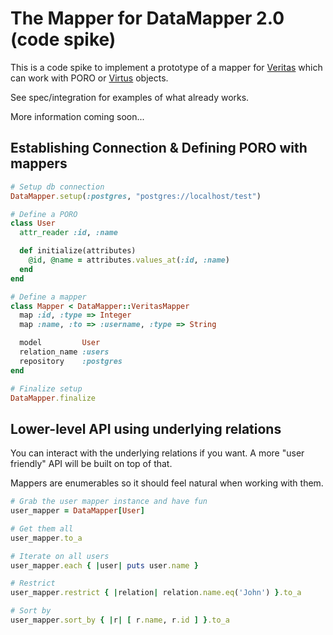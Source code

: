 # The Mapper for DataMapper 2.0 (code spike)

This is a code spike to implement a prototype of a mapper for
[Veritas](https://github.com/dkubb/veritas) which can work with PORO or
[Virtus](https://github.com/solnic/virtus) objects.

See spec/integration for examples of what already works.

More information coming soon...

## Establishing Connection & Defining PORO with mappers

``` ruby
# Setup db connection
DataMapper.setup(:postgres, "postgres://localhost/test")

# Define a PORO
class User
  attr_reader :id, :name

  def initialize(attributes)
    @id, @name = attributes.values_at(:id, :name)
  end
end

# Define a mapper
class Mapper < DataMapper::VeritasMapper
  map :id, :type => Integer
  map :name, :to => :username, :type => String

  model         User
  relation_name :users
  repository    :postgres
end

# Finalize setup
DataMapper.finalize
```

## Lower-level API using underlying relations

You can interact with the underlying relations if you want. A more "user friendly"
API will be built on top of that.

Mappers are enumerables so it should feel natural when working with them.

```ruby
# Grab the user mapper instance and have fun
user_mapper = DataMapper[User]

# Get them all
user_mapper.to_a

# Iterate on all users
user_mapper.each { |user| puts user.name }

# Restrict
user_mapper.restrict { |relation| relation.name.eq('John') }.to_a

# Sort by
user_mapper.sort_by { |r| [ r.name, r.id ] }.to_a
```
